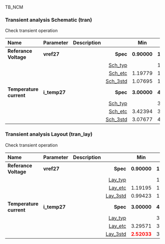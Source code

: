 TB_NCM

### Transient analysis Schematic (tran)

Check transient operation



|**Name**|**Parameter**|**Description**| |**Min**|**Typ**|**Max**| Unit|
|:---|:---|:---|---:|:---:|:---:|:---:| ---:|
|**Referance Voltage**|**vref27** || **Spec**  | **0.90000** | **1.20000** | **1.50000** | **V** |
| | | |<a href='results/tran_Sch_typical.html'>Sch_typ</a>| | 1.20066 |  | |
| | | |<a href='results/tran_Sch_etc.html'>Sch_etc</a>|1.19779 | 1.20082 | 1.20342 | |
| | | |<a href='results/tran_Sch_mc.html'>Sch_3std</a>|1.07695 | 1.20448 | 1.33201 | |
|**Temperature current**|**i\_temp27** || **Spec**  | **3.00000** | **4.00000** | **5.00000** | **uA** |
| | | |<a href='results/tran_Sch_typical.html'>Sch_typ</a>| | 3.98492 |  | |
| | | |<a href='results/tran_Sch_etc.html'>Sch_etc</a>|3.42394 | 3.97680 | 4.64859 | |
| | | |<a href='results/tran_Sch_mc.html'>Sch_3std</a>|3.07677 | 4.00629 | 4.93581 | |

### Transient analysis Layout (tran_lay)

Check transient operation



|**Name**|**Parameter**|**Description**| |**Min**|**Typ**|**Max**| Unit|
|:---|:---|:---|---:|:---:|:---:|:---:| ---:|
|**Referance Voltage**|**vref27** || **Spec**  | **0.90000** | **1.20000** | **1.50000** | **V** |
| | | |<a href='results/tran_Lay_typical.html'>Lay_typ</a>| | 1.19531 |  | |
| | | |<a href='results/tran_Lay_etc.html'>Lay_etc</a>|1.19195 | 1.19546 | 1.19891 | |
| | | |<a href='results/tran_Lay_mc.html'>Lay_3std</a>|0.99423 | 1.20512 | 1.41601 | |
|**Temperature current**|**i\_temp27** || **Spec**  | **3.00000** | **4.00000** | **5.00000** | **uA** |
| | | |<a href='results/tran_Lay_typical.html'>Lay_typ</a>| | 3.83903 |  | |
| | | |<a href='results/tran_Lay_etc.html'>Lay_etc</a>|3.29571 | 3.83206 | 4.48719 | |
| | | |<a href='results/tran_Lay_mc.html'>Lay_3std</a>|<span style='color:red'>**2.52033**</span> | 3.87374 | <span style='color:red'>**5.22715**</span> | |

